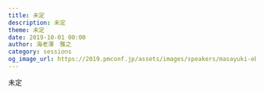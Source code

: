 ```yaml
---
title: 未定
description: 未定
theme: 未定
date: 2019-10-01 00:00
author: 海老澤　雅之
category: sessions
og_image_url: https://2019.pmconf.jp/assets/images/speakers/masayuki-ebisawa.jpg
---
```

未定
